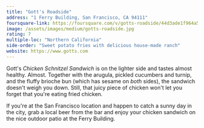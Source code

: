 ```yaml
---
title: "Gott's Roadside"
address: "1 Ferry Building, San Francisco, CA 94111"
foursquare-link: https://foursquare.com/v/gotts-roadside/44d3ade1f964a5204b361fe3
image: /assets/images/medium/gotts-roadside.jpg
rating: 7
multiple-loc: "Northern California"
side-order: "Sweet potato fries with delicious house-made ranch"
website: https://www.gotts.com
---
```


Gott's *Chicken Schnitzel Sandwich* is on the lighter side and tastes almost healthy. Almost. Together with the arugula,
pickled cucumbers and turnip, and the fluffy brioche bun (which has sesame on *both* sides), the sandwich doesn't weigh
you down. Still, that juicy piece of chicken won't let you forget that you're eating fried chicken.

If you're at the San Francisco location and happen to catch a sunny day in the city, grab a local beer from the bar and
enjoy your chicken sandwich on the nice outdoor patio at the Ferry Building.
